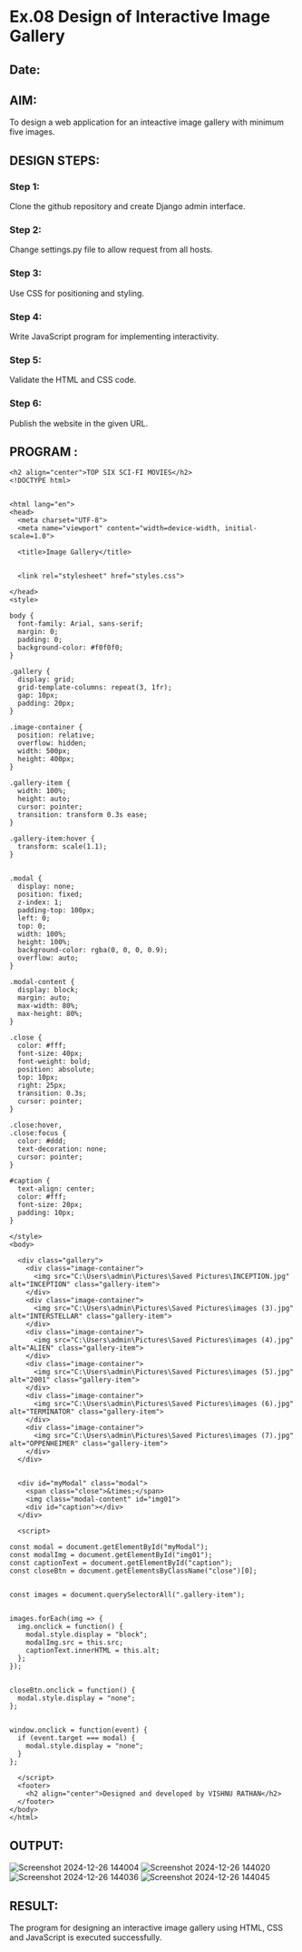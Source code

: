 # Ex.08 Design of Interactive Image Gallery
## Date:

## AIM:
To design a web application for an inteactive image gallery with minimum five images.

## DESIGN STEPS:

### Step 1:
Clone the github repository and create Django admin interface.

### Step 2:
Change settings.py file to allow request from all hosts.

### Step 3:
Use CSS for positioning and styling.

### Step 4:
Write JavaScript program for implementing interactivity.

### Step 5:
Validate the HTML and CSS code.

### Step 6:
Publish the website in the given URL.

## PROGRAM :
```
<h2 align="center">TOP SIX SCI-FI MOVIES</h2>
<!DOCTYPE html>


<html lang="en">
<head>
  <meta charset="UTF-8">
  <meta name="viewport" content="width=device-width, initial-scale=1.0">
 
  <title>Image Gallery</title>
  

  <link rel="stylesheet" href="styles.css">

</head>
<style>
 
body {
  font-family: Arial, sans-serif;
  margin: 0;
  padding: 0;
  background-color: #f0f0f0;
}

.gallery {
  display: grid;
  grid-template-columns: repeat(3, 1fr);
  gap: 10px;
  padding: 20px;
}

.image-container {
  position: relative;
  overflow: hidden;
  width: 500px;
  height: 400px;
}

.gallery-item {
  width: 100%;
  height: auto;
  cursor: pointer;
  transition: transform 0.3s ease;
}

.gallery-item:hover {
  transform: scale(1.1);
}


.modal {
  display: none; 
  position: fixed;
  z-index: 1;
  padding-top: 100px;
  left: 0;
  top: 0;
  width: 100%;
  height: 100%;
  background-color: rgba(0, 0, 0, 0.9);
  overflow: auto;
}

.modal-content {
  display: block;
  margin: auto;
  max-width: 80%;
  max-height: 80%;
}

.close {
  color: #fff;
  font-size: 40px;
  font-weight: bold;
  position: absolute;
  top: 10px;
  right: 25px;
  transition: 0.3s;
  cursor: pointer;
}

.close:hover,
.close:focus {
  color: #ddd;
  text-decoration: none;
  cursor: pointer;
}

#caption {
  text-align: center;
  color: #fff;
  font-size: 20px;
  padding: 10px;
}

</style>
<body>

  <div class="gallery">
    <div class="image-container">
      <img src="C:\Users\admin\Pictures\Saved Pictures\INCEPTION.jpg"  alt="INCEPTION" class="gallery-item">
    </div>
    <div class="image-container">
      <img src="C:\Users\admin\Pictures\Saved Pictures\images (3).jpg"  alt="INTERSTELLAR" class="gallery-item">
    </div>
    <div class="image-container">
      <img src="C:\Users\admin\Pictures\Saved Pictures\images (4).jpg"  alt="ALIEN" class="gallery-item">
    </div>
    <div class="image-container">
      <img src="C:\Users\admin\Pictures\Saved Pictures\images (5).jpg" alt="2001" class="gallery-item">
    </div>
    <div class="image-container">
      <img src="C:\Users\admin\Pictures\Saved Pictures\images (6).jpg"  alt="TERMINATOR" class="gallery-item">
    </div>
    <div class="image-container">
      <img src="C:\Users\admin\Pictures\Saved Pictures\images (7).jpg"  alt="OPPENHEIMER" class="gallery-item">
    </div>
  </div>

  
  <div id="myModal" class="modal">
    <span class="close">&times;</span>
    <img class="modal-content" id="img01">
    <div id="caption"></div>
  </div>

  <script>
  
const modal = document.getElementById("myModal");
const modalImg = document.getElementById("img01");
const captionText = document.getElementById("caption");
const closeBtn = document.getElementsByClassName("close")[0];


const images = document.querySelectorAll(".gallery-item");


images.forEach(img => {
  img.onclick = function() {
    modal.style.display = "block";
    modalImg.src = this.src;
    captionText.innerHTML = this.alt;
  };
});


closeBtn.onclick = function() {
  modal.style.display = "none";
};


window.onclick = function(event) {
  if (event.target === modal) {
    modal.style.display = "none";
  }
};

  </script>
  <footer>
    <h2 align="center">Designed and developed by VISHNU RATHAN</h2>
  </footer>
</body>
</html>
```

## OUTPUT:

![Screenshot 2024-12-26 144004](https://github.com/user-attachments/assets/145c1553-b4d6-4abf-aa01-06d1a27b8118)
![Screenshot 2024-12-26 144020](https://github.com/user-attachments/assets/0559d418-3f6b-4ce7-89d4-3d98e04a9347)
![Screenshot 2024-12-26 144036](https://github.com/user-attachments/assets/095debe9-4d52-4e83-9e79-938507592a65)
![Screenshot 2024-12-26 144045](https://github.com/user-attachments/assets/f78f8e9f-8413-49e6-8e89-e70427a48358)



## RESULT:
The program for designing an interactive image gallery using HTML, CSS and JavaScript is executed successfully.
